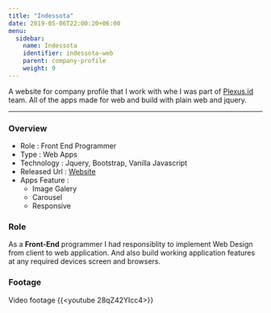 ```yaml
---
title: "Indessota"
date: 2019-05-06T22:00:20+06:00
menu:
  sidebar:
    name: Indessota
    identifier: indessota-web
    parent: company-profile
    weight: 9
---
```


A website for company profile that I work with whe I was part of [Plexus.id](http://plexus.id) team.
All of the apps made for web and build with plain web and jquery.

---
### Overview
- Role : Front End Programmer
- Type : Web Apps
- Technology : Jquery, Bootstrap, Vanilla Javascript
- Released Url : [Website](http://www.indessota.com/)
- Apps Feature : 
  - Image Galery
  - Carousel
  - Responsive

### Role
As a **Front-End** programmer I had responsiblity to implement Web Design from client to web application. And also build working application features at any required devices screen and browsers.


### Footage
Video footage
{{<youtube 28qZ42YIcc4>}}